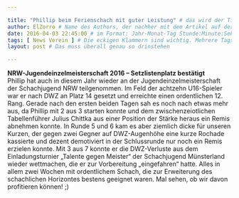 ```yaml
---

title: "Phillip beim Ferienschach mit guter Leistung" # das wird der Titel der Seite, am besten in Anführungszeichen (z.B. wenn er Sonderzeichen enthält)
author: ElZorro # Name des Authors, der nachher mit dem Artikel auf der Seite angezeigt wird; das ist unabhängig vom github-Benutzernamen
date: 2016-04-03 22:45:00 # im Format: Jahr-Monat-Tag Stunde:Minute:Sekunde, die Uhrzeit ist optional
tags: [ News Verein ] # Die eckigen Klammern sind wichtig. Mehrere Tags werden durch Kommas separiert
layout: post # Das muss überall genau so drinstehen

---
```

**NRW-Jugendeinzelmeisterschaft 2016 – Setzlistenplatz bestätigt**  
Phillip hat auch in diesem Jahr wieder an der Jugendeinzelmeisterschaft der Schachjugend NRW teilgenommen. Im Feld der achtzehn U16-Spieler war er nach DWZ an Platz 14 gesetzt und erreichte einen ordentlichen 12. Rang. Gerade nach den ersten beiden Tagen sah es noch nach etwas mehr aus, da Phillip mit 2 aus 3 starten konnte und dem zwischenzeiotlichen Tabellenführer Julius Chittka aus einer Position der Stärke heraus ein Remis abnehmen konnte. In Runde 5 und 6 kam es aber ziemlich dicke für unseren Kurzen, der gegen zwei Gegner auf DWZ-Augenhöhe eine kurze Rochade kassierte und dezent demotiviert in der Schlussrunde nur noch ein Remis erzielen konnte. Mit 3 aus 7 konnte er die DWZ-Verluste aus dem Einladungsturnier „Talente gegen Meister“ der Schachjugend Münsterland wieder wettmachen, die er zur Vorbereitung „eingefahren“ hatte. Alles in allem zwei Wochen mit ordentlichem Schach, die zur Erweiterung des schachlichen Horizontes bestens geeignet waren. Mal sehen, ob wir davon profitieren können! ;)
